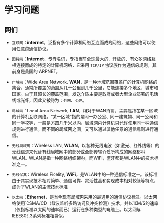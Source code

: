 # 学习问题

## 网们

* `互联网`：**internet**，泛指有多个计算机网络互连而成的网络，这些网络可以使用任意的通信协议。

* `因特网`：**Internet**，专有名词，专指当前全球最大的、开放的、有众多网络互相连接而成的特定的计算机网络，它采用 `TCP/IP` 协议族作为通信的规则，其前身是美国的 ARPNET。

* `广域网`：Wide Area Network, **WAN**，是一种地域范围覆盖广的计算机网络的集合，通常所覆盖的范围从几十公里到几千公里，它能连接多个地区、城市和国家。由于其超长的覆盖范围，发送介质主要是政府或者大型企业部署的电话线或光纤，因此又被称为：`外网`、`公网`。

* `局域网`：Local Area Network, **LAN**，相对于WAN而言，主要是指在某一区域的计算机互联网络。“某一区域”指的是同一办公室、同一建筑物、同一公司和同一学校等，一般是方圆几千米以内。局域网内计算机只允许使用同一种通信规则进行通信。而不同的局域网之间，又可以通过其他任意的通信规则进行通信。

* `无线局域网`：Wireless LAN, **WLAN**，以各种无线电波（如激光、红外线等）的无线信道来代替有线局域网中的部分或全部传输介质所构成的网络都叫WLAN。WLAN是指一种网络组织架构，而WiFi，蓝牙都是WLAN中的技术标准之一。

* `无线保真`：Wireless Fidelity, **WiFi**，是WLAN中的一种通信标准之一。该标准由于其实现技术相对简单、通信可靠、灵活性高和实现成本相对较低等特点，成为了WLAN的主流技术标准

* `以太网`：**Ethernet**，是当今现有局域网采用的最通用的通信协议标准。以太网络使用`CSMA/CD（载波监听多路访问及冲突检测）技术，并以10M/S的速率（仅指标准以太网的速率而已）运行在多种类型的电缆上。以太网与IEEE802.3系列标准相类似。
